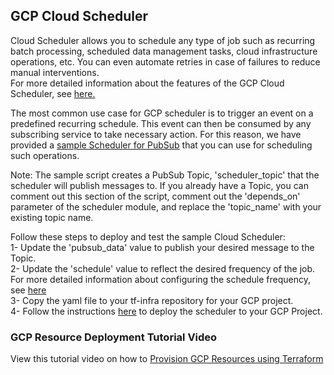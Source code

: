 ## GCP Cloud Scheduler
Cloud Scheduler allows you to schedule any type of job such as recurring batch processing, scheduled data management tasks, cloud infrastructure operations, etc. You can even automate retries in case of failures to reduce manual interventions.   
For more detailed information about the features of the GCP Cloud Scheduler, see [here.](https://cloud.google.com/scheduler)   

The most common use case for GCP scheduler is to trigger an event on a predefined recurring schedule. This event can then be consumed by any subscribing service to take necessary action. For this reason, we have provided a [sample Scheduler for PubSub](sample-scheduler-pubsub.yaml) that you can use for scheduling such operations.   

Note: The sample script creates a PubSub Topic, 'scheduler_topic' that the scheduler will publish messages to. If you already have a Topic, you can comment out this section of the script, comment out the 'depends_on' parameter of the scheduler module, and replace the 'topic_name' with your existing topic name.   

Follow these steps to deploy and test the sample Cloud Scheduler:   
1- Update the 'pubsub_data' value to publish your desired message to the Topic.   
2- Update the 'schedule' value to reflect the desired frequency of the job. For more detailed information about configuring the schedule frequency, see [here](https://cloud.google.com/scheduler/docs/configuring/cron-job-schedules)   
3- Copy the yaml file to your tf-infra repository for your GCP project.   
4- Follow the instructions [here](https://simplify.telus.com/docs/default/component/developer-docs/topics/applying-terraform-configuration-in-gcp-6e4wBLR5Je9aP5Vd8y70vA/#applying-terraform-configuration-in-gcp) to deploy the scheduler to your GCP Project.

### GCP Resource Deployment Tutorial Video

View this tutorial video on how to [Provision GCP Resources using Terraform](https://drive.google.com/file/d/1W0vaGDTZoZqCNUXHFZnekFY89rmcnqOY/view?usp=sharing)
